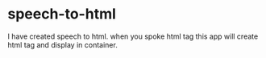 # speech-to-html
I have created speech to html. when you spoke html tag this app will create html tag and display in container.
